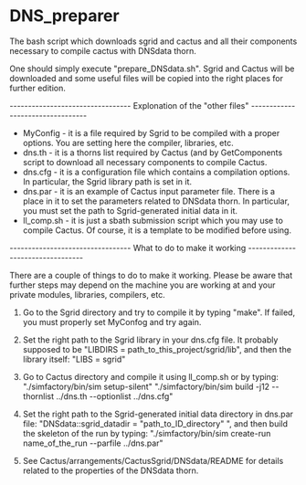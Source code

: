 # DNS_preparer

The bash script which downloads sgrid and cactus and all their components necessary to compile cactus with DNSdata thorn.

One should simply execute "prepare_DNSdata.sh". Sgrid and Cactus will be downloaded and some useful files will be copied into the right places for further edition.

--------------------------------- Explonation of the "other files" ---------------------------------

- MyConfig    	- it is a file required by Sgrid to be compiled with a proper options. You are setting here the compiler, libraries, etc.
- dns.th      	- it is a thorns list required by Cactus (and by GetComponents script to download all necessary components to compile Cactus.
- dns.cfg		- it is a configuration file which contains a compilation options. In particular, the Sgrid library path is set in it.
- dns.par		- it is an example of Cactus input parameter file. There is a place in it to set the parameters related to DNSdata thorn. In particular, you must set the path to Sgrid-generated initial data in it.
- ll_comp.sh	- it is just a sbath submission script which you may use to compile Cactus. Of course, it is a template to be modified before using. 

--------------------------------- What to do to make it working ---------------------------------

There are a couple of things to do to make it working. Please be aware that further steps may depend on the machine you are working at and your private modules, libraries, compilers, etc.

1. Go to the Sgrid directory and try to compile it by typing "make". If failed, you must properly set MyConfog and try again.

2. Set the right path to the Sgrid library in your dns.cfg file. It probably supposed to be
"LIBDIRS = path_to_this_project/sgrid/lib", and then the library itself:
"LIBS = sgrid"

3. Go to Cactus directory and compile it using ll_comp.sh or by typing:
"./simfactory/bin/sim setup-silent"
"./simfactory/bin/sim build -j12 --thornlist ../dns.th --optionlist ../dns.cfg"

4. Set the right path to the Sgrid-generated initial data directory in dns.par file: 
"DNSdata::sgrid_datadir = "path_to_ID_directory" ", 
and then build the skeleton of the run by typing:
"./simfactory/bin/sim create-run name_of_the_run --parfile ../dns.par"

5. See Cactus/arrangements/CactusSgrid/DNSdata/README for details related to the properties of the DNSdata thorn.

